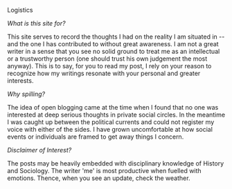 Logistics

*What is this site for?*

This site serves to record the thoughts I had on the reality I am situated in -- and the one I has contributed to without great awareness. I am not a great writer in a sense that you see no solid ground to treat me as an intellectual or a trustworthy person (one should trust his own judgement the most anyway). This is to say, for you to read my post, I rely on your reason to recognize how my writings resonate with your personal and greater interests. 

*Why spilling?*

The idea of open blogging came at the time when I found that no one was interested at deep serious thoughts in private social circles. In the meantime I was caught up between the political currents and could not register my voice with either of the sides. I have grown uncomfortable at how social events or individuals are framed to get away things I concern. 


*Disclaimer of Interest?*

The posts may be heavily embedded with disciplinary knowledge of History and Sociology. The writer 'me' is most productive when fuelled with emotions. Thence, when you see an update, check the weather. 
